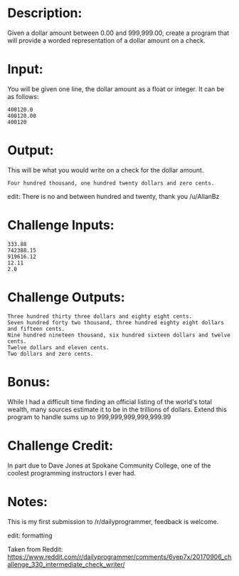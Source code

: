 # Description:

Given a dollar amount between 0.00 and 999,999.00, create a program that will provide a worded representation of a dollar amount on a check.

# Input:

You will be given one line, the dollar amount as a float or integer. It can be as follows:

    400120.0
    400120.00
    400120

# Output:

This will be what you would write on a check for the dollar amount.

    Four hundred thousand, one hundred twenty dollars and zero cents.

edit: There is no and between hundred and twenty, thank you /u/AllanBz

# Challenge Inputs:

    333.88
    742388.15
    919616.12
    12.11
    2.0

# Challenge Outputs:

    Three hundred thirty three dollars and eighty eight cents.
    Seven hundred forty two thousand, three hundred eighty eight dollars and fifteen cents.
    Nine hundred nineteen thousand, six hundred sixteen dollars and twelve cents.
    Twelve dollars and eleven cents.
    Two dollars and zero cents.

# Bonus:

While I had a difficult time finding an official listing of the world's total wealth, many sources estimate it to be in the trillions of dollars. Extend this program to handle sums up to 999,999,999,999,999.99

# Challenge Credit:

In part due to Dave Jones at Spokane Community College, one of the coolest programming instructors I ever had.

# Notes:

This is my first submission to /r/dailyprogrammer, feedback is welcome.

edit: formatting

Taken from Reddit: https://www.reddit.com/r/dailyprogrammer/comments/6yep7x/20170906_challenge_330_intermediate_check_writer/